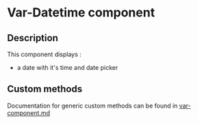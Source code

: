 # Var-Datetime component

## Description
This component displays :
* a date with it's time and date picker

## Custom methods

Documentation for generic custom methods can be found in [var-component.md](../var-component.md)